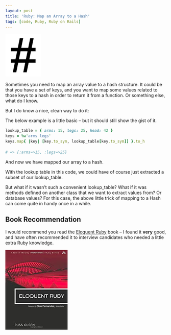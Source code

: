 ```yaml
---
layout: post
title: 'Ruby: Map an Array to a Hash'
tags: [code, Ruby, Ruby on Rails]
---
```


![ruby-map-array-to-hash](/assets/2014-05-08-ruby-map-array-to-hash/sharp.png)

Sometimes you need to map an array value to a hash structure. It could be that you have a set of keys, and you want to map some values related to those keys to a hash in order to return it from a function. Or something else, what do I know. 

But I do know a nice, clean way to do it:

The below example is a little basic – but it should still show the gist of it.

```ruby
lookup_table = { arms: 15, legs: 25, head: 42 }
keys = %w'arms legs'
keys.map{ |key| [key.to_sym, lookup_table[key.to_sym]] }.to_h

# => {:arms=>15, :legs=>25}
```

And now we have mapped our array to a hash.

With the lookup table in this code, we could have of course just extracted a subset of our lookup\_table. 

But what if it wasn’t such a convenient lookup\_table? What if it was methods defined on another class that we want to extract values from? Or database values? For this case, the above little trick of mapping to a Hash can come quite in handy once in a while.

## Book Recommendation
I would recommend you read the [Eloquent Ruby](https://amzn.to/3pkdkQZ) book – I found it **very** good, and have often recommended it to interview candidates who needed a little extra Ruby knowledge.

[![Recommended Ruby book: Eloquent Ruby](/assets/books/addison_wesley_eloquent_ruby.png)](https://amzn.to/3pkdkQZ)
